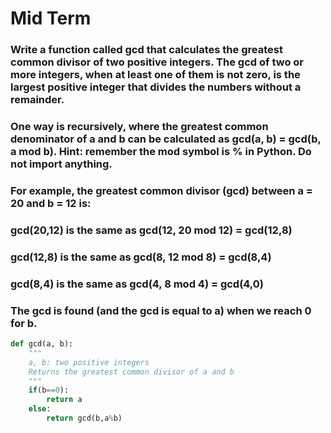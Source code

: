 # Mid Term
### Write a function called gcd that calculates the greatest common divisor of two positive integers. The gcd of two or more integers, when at least one of them is not zero, is the largest positive integer that divides the numbers without a remainder.

### One way is recursively, where the greatest common denominator of a and b can be calculated as gcd(a, b) = gcd(b, a mod b). Hint: remember the mod symbol is % in Python. Do not import anything.

### For example, the greatest common divisor (gcd) between a = 20 and b = 12 is:
### gcd(20,12) is the same as gcd(12, 20 mod 12) = gcd(12,8)
### gcd(12,8) is the same as gcd(8, 12 mod 8) = gcd(8,4)
### gcd(8,4) is the same as gcd(4, 8 mod 4) = gcd(4,0)
### The gcd is found (and the gcd is equal to a) when we reach 0 for b.
```py
def gcd(a, b):
    """
    a, b: two positive integers
    Returns the greatest common divisor of a and b
    """
    if(b==0): 
        return a
    else: 
        return gcd(b,a%b)
```